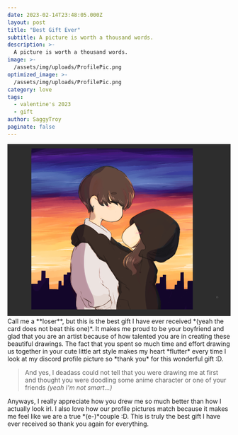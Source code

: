 ```yaml
---
date: 2023-02-14T23:48:05.000Z
layout: post
title: "Best Gift Ever"
subtitle: A picture is worth a thousand words.
description: >-
  A picture is worth a thousand words.
image: >-
  /assets/img/uploads/ProfilePic.png
optimized_image: >-
  /assets/img/uploads/ProfilePic.png
category: love
tags:
  - valentine's 2023
  - gift
author: SaggyTroy
paginate: false
---
```

<img src="assets/img/uploads/ProfilePic.png" alt="ProfilePic">
Call me a **loser**, but this is the best gift I have ever received *(yeah the card does not beat this one)*. It makes me proud to be your boyfriend and glad that you are an artist because of how talented you are in creating these beautiful drawings. The fact that you spent so much time and effort drawing us together in your cute little art style makes my heart *flutter* every time I look at my discord profile picture so *thank you* for this wonderful gift :D.

> And yes, I deadass could not tell that you were drawing me at first and thought you were doodling some anime character or one of your friends *(yeah I'm not smart...)*

Anyways, I really appreciate how you drew me so much better than how I actually look irl. I also love how our profile pictures match because it makes me feel like we are a true *(e-)*couple :D. This is truly the best gift I have ever received so thank you again for everything.
